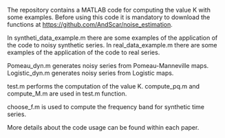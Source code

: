 The repository contains a MATLAB code for computing the value K with some examples.
Before using this code it is mandatory to download the functions at https://github.com/AndScar/noise_estimation.

In syntheti_data_example.m there are some examples of the application of the code to noisy synthetic series.
In real_data_example.m there are some examples of the application of the code to real series.

Pomeau_dyn.m generates noisy series from Pomeau-Manneville maps.
Logistic_dyn.m generates noisy series from Logistic maps.

test.m performs the computation of the value K. 
compute_pq.m and compute_M.m are used in test.m function.

choose_f.m is used to compute the frequency band for synthetic time series.

More details about the code usage can be found within each paper.
